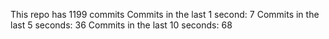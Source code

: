 This repo has 1199 commits
Commits in the last 1 second: 7
Commits in the last 5 seconds: 36
Commits in the last 10 seconds: 68
